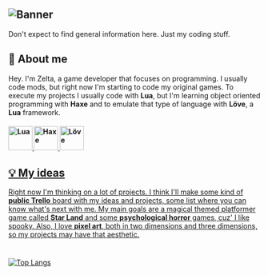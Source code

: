 ## ![Banner](https://i.imgur.com/9DoMUOS.png)

Don't expect to find general information here. Just my coding stuff.

## 👾 About me
Hey. I'm Zelta, a game developer that focuses on programming.
I usually code mods, but right now I'm starting to code my original games.
To execute my projects I usually code with **Lua**, but I'm learning object oriented programming with **Haxe** and to emulate that type of language with **Löve**, a **Lua** framework.
<h4>   <a href="https://lua.org"><img title="Lua" src="https://upload.wikimedia.org/wikipedia/commons/thumb/c/cf/Lua-Logo.svg/1200px-Lua-Logo.svg.png" width="48"/>   <a href="https://haxe.org"><img title="Haxe" src="https://cdn.jsdelivr.net/gh/devicons/devicon/icons/haxe/haxe-original.svg" width="48"/> <a href="https://love2d.org"><img title="Löve" src="https://i.ibb.co/ZB75fSm/descarga-1-removebg-preview-1.png" width="48"/> </h4>

## 💡 My ideas
Right now I'm thinking on a lot of projects. I think I'll make some kind of **public Trello** board with my ideas and projects, some list where you can know what's next with me. My main goals are a magical themed platformer game called **Star Land** and some **psychological horror** games, cuz' I like spooky. Also, I love **pixel art**, both in two dimensions and three dimensions, so my projects may have that aesthetic.

<h1></h1>

[![Top Langs](https://github-readme-stats.vercel.app/api/top-langs/?username=Zelta-Deluxe)](https://github.com/anuraghazra/github-readme-stats)